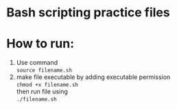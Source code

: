 # Bash scripting practice files
# How to run:
1. Use command  
`source filename.sh`
2. make file executable by adding executable permission  
`chmod +x filename.sh`  
then run file using  
`./filename.sh`